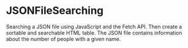 # JSONFileSearching
Searching a JSON file using JavaScript and the Fetch API. Then create a sortable and searchable HTML table. The JSON file contains information about the number of people with a given name.
